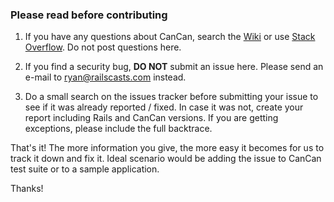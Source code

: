 ### Please read before contributing

1) If you have any questions about CanCan, search the [Wiki](https://github.com/ryanb/cancan/wiki) or use [Stack Overflow](http://stackoverflow.com/questions/tagged/cancan). Do not post questions here.

2) If you find a security bug, **DO NOT** submit an issue here. Please send an e-mail to [ryan@railscasts.com](mailto:ryan@railscasts.com) instead.

3) Do a small search on the issues tracker before submitting your issue to see if it was already reported / fixed. In case it was not, create your report including Rails and CanCan versions. If you are getting exceptions, please include the full backtrace.

That's it! The more information you give, the more easy it becomes for us to track it down and fix it. Ideal scenario would be adding the issue to CanCan test suite or to a sample application.

Thanks!
